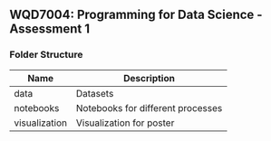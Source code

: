 ## WQD7004: Programming for Data Science - Assessment 1

### Folder Structure

| Name          | Description                       |
| ------------- | --------------------------------- |
| data          | Datasets                          |
| notebooks     | Notebooks for different processes |
| visualization | Visualization for poster          |
